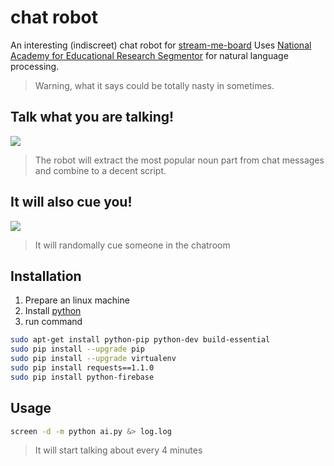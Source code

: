 # chat robot

An interesting (indiscreet) chat robot for [stream-me-board](https://github.com/XiangPingJun/stream-me-board)
Uses [National Academy for Educational Research Segmentor](https://github.com/naernlp/Segmentor) for natural language processing.
> Warning, what it says could be totally nasty in sometimes.

## Talk what you are talking!

<img src='http://i.imgur.com/L9CYdDt.png'>

> The robot will extract the most popular noun part from chat messages and combine to a decent script.

## It will also cue you!

<img src='http://i.imgur.com/SplxupV.jpg'>

> It will randomally cue someone in the chatroom

## Installation

1. Prepare an linux machine
2. Install [python](https://www.python.org/)
3. run command
```sh
sudo apt-get install python-pip python-dev build-essential 
sudo pip install --upgrade pip 
sudo pip install --upgrade virtualenv 
sudo pip install requests==1.1.0
sudo pip install python-firebase
```

## Usage

```sh
screen -d -m python ai.py &> log.log
```

> It will start talking about every 4 minutes
